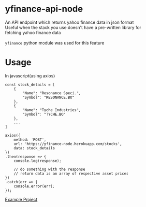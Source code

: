 # yfinance-api-node

An API endpoint which returns yahoo finance data in json format
<br>
Useful when the stack you use doesn't have a pre-written library for fetching yahoo finance data
<br>
<br>
`yfinance` python module was used for this feature

# Usage

In javascript(using axios)

    const stock_details = [
        {
            "Name": "Resonance Speci.",
            "Symbol": "RESONANCE.BO"
        },
        {
            "Name": "Tyche Industries",
            "Symbol": "TYCHE.BO"
        },
        ...
    ]
    
    axios({
        method: 'POST',
        url: 'https://yfinance-node.herokuapp.com/stocks',
        data: stock_details
    })
    .then(response => {
        console.log(response);

        // do something with the response
        // return data is an array of respective asset prices
    })
    .catch(err => {
        console.error(err);
    });

[Example Project](https://github.com/astonizer/investment-planner)
